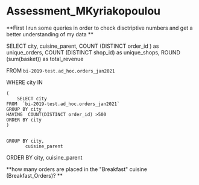 # Assessment_MKyriakopoulou

**First I run some queries in order to check disctriptive numbers and get a better understanding of my data ** 

SELECT  city,
        cuisine_parent, 
        COUNT (DISTINCT order_id ) as unique_orders, 
        COUNT (DISTINCT shop_id) as unique_shops,
        ROUND (sum(basket)) as total_revenue


FROM `bi-2019-test.ad_hoc.orders_jan2021` 

WHERE city IN 
  
    (
        SELECT city
    FROM  `bi-2019-test.ad_hoc.orders_jan2021` 
    GROUP BY city
    HAVING  COUNT(DISTINCT order_id) >500  
    ORDER BY city 
    )


    GROUP BY city,
           cuisine_parent

ORDER BY city,
        cuisine_parent
        
**how many orders are placed in the "Breakfast" cuisine (Breakfast_Orders)? **
       
       
        
        
